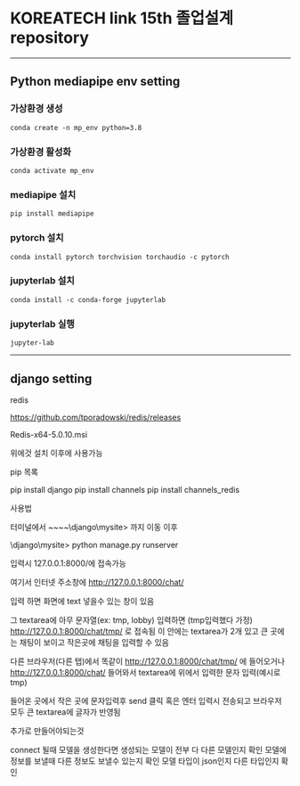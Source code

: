 # KOREATECH link 15th 졸업설계 repository

---

## Python mediapipe env setting


### 가상환경 생성
```conda create -n mp_env python=3.8```

### 가상환경 활성화
```conda activate mp_env```

### mediapipe 설치
```pip install mediapipe```

### pytorch 설치
```conda install pytorch torchvision torchaudio -c pytorch```

### jupyterlab 설치
```conda install -c conda-forge jupyterlab```

### jupyterlab 실행
```jupyter-lab```

---

## django setting

redis

https://github.com/tporadowski/redis/releases

Redis-x64-5.0.10.msi

위에것 설치 이후에 사용가능

pip 목록

pip install django
pip install channels
pip install channels_redis


사용법

터미널에서 ~~~~\django\mysite> 까지 이동 이후

\django\mysite> python manage.py runserver 

입력시 127.0.0.1:8000/에 접속가능

여기서 인터넷 주소창에 
http://127.0.0.1:8000/chat/

입력 하면 화면에 text 넣을수 있는 창이 있음

그 textarea에 아무 문자열(ex: tmp, lobby) 입력하면 (tmp입력했다 가정)
http://127.0.0.1:8000/chat/tmp/
로 접속됨 이 안에는 textarea가 2개 있고 큰 곳에는 채팅이 보이고 작은곳에 채팅을 입력할 수 있음

다른 브라우저(다른 탭)에서 똑같이 http://127.0.0.1:8000/chat/tmp/ 에 들어오거나  
http://127.0.0.1:8000/chat/ 들어와서 textarea에 위에서 입력한 문자 입력(예시로 tmp)

들어온 곳에서 작은 곳에 문자입력후 send 클릭 혹은 엔터 입력시 전송되고 브라우저 모두 큰 textarea에 글자가 반영됨


추가로 만들어야되는것

connect 될때 모델을 생성한다면 생성되는 모델이 전부 다 다른 모델인지 확인
모델에 정보를 보낼때 다른 정보도 보낼수 있는지 확인
모델 타입이 json인지 다른 타입인지 확인
